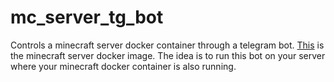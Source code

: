 # mc_server_tg_bot
Controls a minecraft server docker container through a telegram bot. [This](https://hub.docker.com/r/itzg/minecraft-server) is the minecraft server docker image. The idea is to run this bot on your server where your minecraft docker container is also running.
